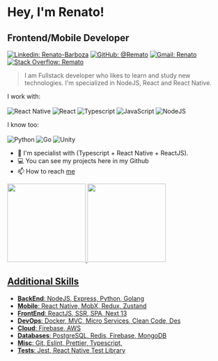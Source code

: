 # Hey, I'm Renato!
## Frontend/Mobile Developer
[![Linkedin: Renato-Barboza](https://img.shields.io/badge/-Renato%20Barboza-blue?style=flat-square&logo=Linkedin&logoColor=white&link=https://www.linkedin.com/in/renatobcosta/?locale=en_US)](https://www.linkedin.com/in/renatobcosta/?locale=en_US)
[![GitHub: @Remato](https://img.shields.io/github/followers/Remato?label=follow&style=social)](https://github.com/Remato)
[![Gmail: Renato](https://img.shields.io/badge/Gmail-Renato-red)](mailto:renatobcostaa@gmail.com)
[![Stack Overflow: Remato](https://img.shields.io/badge/-Stack%20Overflow-222222?logo=stack-overflow&link=https://stackoverflow.com/users/story/12875404)](https://stackoverflow.com/users/story/12875404)

>I am Fullstack developer who likes to learn and study new technologies. I'm specialized in NodeJS, React and React Native.

I work with:
<br><br>
![React Native](https://img.shields.io/badge/React_Native-20232A?style=for-the-badge&logo=react&logoColor=61DAFB)
![React](https://img.shields.io/badge/React-20232A?style=for-the-badge&logo=react&logoColor=61DAFB)
![Typescript](https://img.shields.io/badge/TypeScript-007ACC?style=for-the-badge&logo=typescript&logoColor=white)
![JavaScript](https://img.shields.io/badge/javascript-%23323330.svg?style=for-the-badge&logo=javascript&logoColor=%23F7DF1E)
![NodeJS](https://img.shields.io/badge/Node.js-43853D?style=for-the-badge&logo=node.js&logoColor=white)

I know too:
<br><br>
![Python](https://img.shields.io/badge/Python-14354C?style=for-the-badge&logo=python&logoColor=white)
![Go](https://img.shields.io/badge/go-%2300ADD8.svg?style=for-the-badge&logo=go&logoColor=white)
![Unity](https://img.shields.io/badge/unity-%23000000.svg?style=for-the-badge&logo=unity&logoColor=white)

* :seedling: I'm specialist with (Typescript + React Native + ReactJS).
* :computer: You can see my projects here in my Github
* :mailbox: How to reach [me](https://www.linkedin.com/in/renatobcosta/?locale=en_US)

 <div>
   <a href="https://github.com/remato">
   <img height="180em" src="https://github-readme-stats.vercel.app/api?username=remato&include_all_commits=true&count_private=true"/>
   <img height="180em" src="https://github-readme-stats.vercel.app/api/top-langs/?username=remato&layout=compact&langs_count=6&hide=jupyter%20notebook"/>
</div>

## Additional Skills
- **BackEnd**: NodeJS, Express, Python, Golang
- **Mobile**: React Native, MobX, Redux, Zustand
- **FrontEnd**: ReactJS, SSR, SPA, Next 13
- **DevOps**: Docker, MVC, Micro Services, Clean Code, Des
- **Cloud**: Firebase, AWS
- **Databases**: PostgreSQL, Redis, Firebase, MongoDB
- **Misc**: Git, Eslint, Prettier, Typescript, 
- **Tests**: Jest, React Native Test Library
